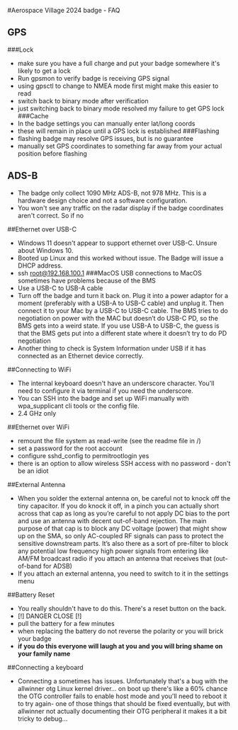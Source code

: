 #Aerospace Village 2024 badge - FAQ

## GPS
###Lock
- make sure you have a full charge and put your badge somewhere it's likely to get a lock
- Run gpsmon to verify badge is receiving GPS signal
- using gpsctl to change to NMEA mode first might make this easier to read
- switch back to binary mode after verification
- just switching back to binary mode resolved my failure to get GPS lock
###Cache
- In the badge settings you can manually enter lat/long coords
- these will remain in place until a GPS lock is established
###Flashing
- flashing badge may resolve GPS issues, but is no guarantee
- manually set GPS coordinates to something far away from your actual position before flashing

## ADS-B
- The badge only collect 1090 MHz ADS-B, not 978 MHz. This is a hardware design choice and not a software configuration.
- You won't see any traffic on the radar display if the badge coordinates aren't correct. So if no 

##Ethernet over USB-C
- Windows 11 doesn't appear to support ethernet over USB-C. Unsure about Windows 10.
- Booted up Linux and this worked without issue. The Badge will issue a DHCP address.
- ssh root@192.168.100.1
###MacOS
USB connections to MacOS sometimes have problems because of the BMS
- Use a USB-C to USB-A cable
- Turn off the badge and turn it back on. Plug it into a power adaptor for a moment (preferably with a USB-A to USB-C cable) and unplug it. Then connect it to your Mac by a USB-C to USB-C cable. The BMS tries to do negotiation on power with the MAC but doesn’t do USB-C PD, so the BMS gets into a weird state. If you use USB-A to USB-C, the guess is that the BMS gets put into a different state where it doesn’t try to do PD negotiation
- Another thing to check is System Information under USB if it has connected as an Ethernet device correctly.

##Connecting to WiFi
- The internal keyboard doesn't have an underscore character. You'll need to configure it via terminal if you need the underscore.
- You can SSH into the badge and set up WiFi manually with wpa_supplicant cli tools or the config file.
- 2.4 GHz only

##Ethernet over WiFi
- remount the file system as read-write (see the readme file in /)
- set a password for the root account
- configure sshd_config to permitrootlogin yes
- there is an option to allow wireless SSH access with no password - don't be an idiot

##External Antenna
- When you solder the external antenna on, be careful not to knock off the tiny capacitor. If you do knock it off, in a pinch you can actually short across that cap as long as you’re careful to not apply DC bias to the port and use an antenna with decent out-of-band rejection. The main purpose of that cap is to block any DC voltage (power) that might show up on the SMA, so only AC-coupled RF signals can pass to protect the sensitive downstream parts. It’s also there as a sort of pre-filter to block any potential low frequency high power signals from entering like AM/FM broadcast radio if you attach an antenna that receives that (out-of-band for ADSB)
- If you attach an external antenna, you need to switch to it in the settings menu

##Battery Reset
- You really shouldn't have to do this. There's a reset button on the back.
- [!] DANGER CLOSE [!]
- pull the battery for a few minutes
- when replacing the battery do not reverse the polarity or you will brick your badge
- **if you do this everyone will laugh at you and you will bring shame on your family name**

##Connecting a keyboard
- Connecting a sometimes has issues. Unfortunately that's a bug with the allwinner otg Linux kernel driver... on boot up there's like a 60% chance the OTG controller fails to enable host mode and you'll need to reboot it to try again- one of those things that should be fixed eventually, but with allwinner not actually documenting their OTG peripheral it makes it a bit tricky to debug...